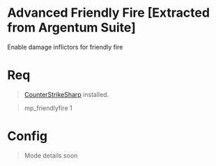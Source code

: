 # Advanced Friendly Fire [Extracted from Argentum Suite]
Enable damage inflictors for friendly fire

# Req
> [CounterStrikeSharp](https://docs.cssharp.dev/) installed.

> mp_friendlyfire 1

# Config

> Mode details soon
